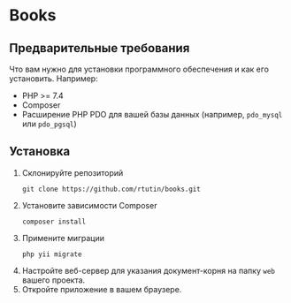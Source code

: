 # Books
## Предварительные требования

Что вам нужно для установки программного обеспечения и как его установить. Например:

- PHP >= 7.4
- Composer
- Расширение PHP PDO для вашей базы данных (например, `pdo_mysql` или `pdo_pgsql`)

## Установка

1. Склонируйте репозиторий
   ```
   git clone https://github.com/rtutin/books.git
   ```
2. Установите зависимости Composer
   ```
   composer install
   ```
3. Примените миграции
   ```
   php yii migrate
   ```
4. Настройте веб-сервер для указания документ-корня на папку `web` вашего проекта.
5. Откройте приложение в вашем браузере.

